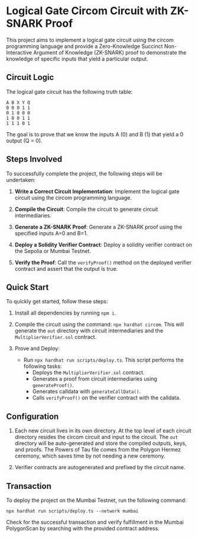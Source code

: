 # Logical Gate Circom Circuit with ZK-SNARK Proof

This project aims to implement a logical gate circuit using the circom programming language and provide a Zero-Knowledge Succinct Non-Interactive Argument of Knowledge (ZK-SNARK) proof to demonstrate the knowledge of specific inputs that yield a particular output.

## Circuit Logic

The logical gate circuit has the following truth table:

```
A B X Y Q
0 0 0 1 1
0 1 0 0 0
1 0 0 1 1
1 1 1 0 1
```

The goal is to prove that we know the inputs A (0) and B (1) that yield a 0 output (Q = 0).

## Steps Involved

To successfully complete the project, the following steps will be undertaken:

1. **Write a Correct Circuit Implementation**: Implement the logical gate circuit using the circom programming language.

2. **Compile the Circuit**: Compile the circuit to generate circuit intermediaries.

3. **Generate a ZK-SNARK Proof**: Generate a ZK-SNARK proof using the specified inputs A=0 and B=1.

4. **Deploy a Solidity Verifier Contract**: Deploy a solidity verifier contract on the Sepolia or Mumbai Testnet.

5. **Verify the Proof**: Call the `verifyProof()` method on the deployed verifier contract and assert that the output is true.

## Quick Start

To quickly get started, follow these steps:

1. Install all dependencies by running `npm i`.

2. Compile the circuit using the command: `npx hardhat circom`. This will generate the `out` directory with circuit intermediaries and the `MultiplierVerifier.sol` contract.

3. Prove and Deploy:
   - Run `npx hardhat run scripts/deploy.ts`. This script performs the following tasks:
     - Deploys the `MultiplierVerifier.sol` contract.
     - Generates a proof from circuit intermediaries using `generateProof()`.
     - Generates calldata with `generateCallData()`.
     - Calls `verifyProof()` on the verifier contract with the calldata.

## Configuration

1. Each new circuit lives in its own directory. At the top level of each circuit directory resides the circom circuit and input to the circuit. The `out` directory will be auto-generated and store the compiled outputs, keys, and proofs. The Powers of Tau file comes from the Polygon Hermez ceremony, which saves time by not needing a new ceremony.

2. Verifier contracts are autogenerated and prefixed by the circuit name.

## Transaction

To deploy the project on the Mumbai Testnet, run the following command:

`npx hardhat run scripts/deploy.ts --network mumbai`

Check for the successful transaction and verify fulfillment in the Mumbai PolygonScan by searching with the provided contract address.
